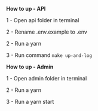 **How to up - API**

1 - Open api folder in terminal

2 - Rename .env.example to .env

2 - Run a yarn

3 - Run command `make up-and-log`

**How to up - Admin**

1 - Open admin folder in terminal

2 - Run a yarn

3 - Run a yarn start
